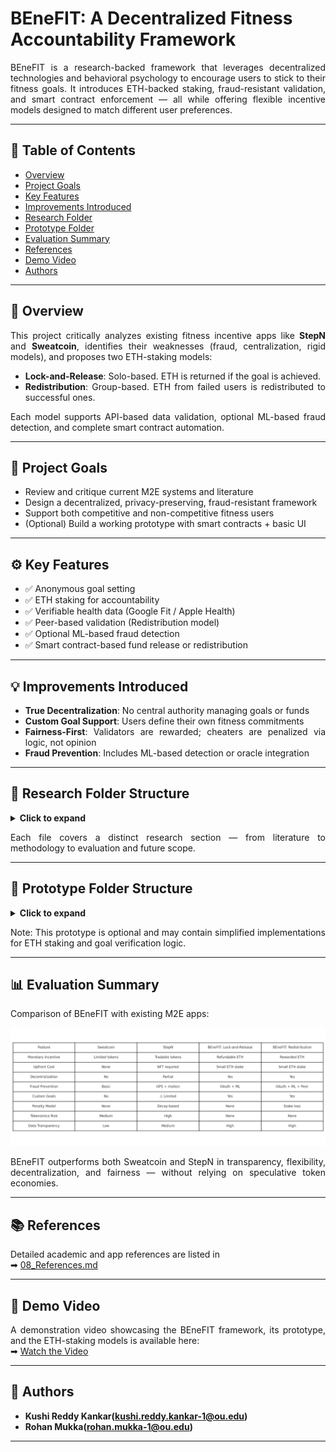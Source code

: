 # BEneFIT: A Decentralized Fitness Accountability Framework
<div align="justify">
BEneFIT is a research-backed framework that leverages decentralized technologies and behavioral psychology to encourage users to stick to their fitness goals. It introduces ETH-backed staking, fraud-resistant validation, and smart contract enforcement — all while offering flexible incentive models designed to match different user preferences.

---

## 📄 Table of Contents

- [Overview](#-overview)
- [Project Goals](#-project-goals)
- [Key Features](#-key-features)
- [Improvements Introduced](#-improvements-introduced)
- [Research Folder](#-research-folder-structure)
- [Prototype Folder](#-prototype-folder-structure)
- [Evaluation Summary](#-evaluation-summary)
- [References](#-references)
- [Demo Video](#-demo-video)
- [Authors](#-authors)

---

## 🧠 Overview

This project critically analyzes existing fitness incentive apps like **StepN** and **Sweatcoin**, identifies their weaknesses (fraud, centralization, rigid models), and proposes two ETH-staking models:

- **Lock-and-Release**: Solo-based. ETH is returned if the goal is achieved.
- **Redistribution**: Group-based. ETH from failed users is redistributed to successful ones.

Each model supports API-based data validation, optional ML-based fraud detection, and complete smart contract automation.

---

## 🎯 Project Goals

- Review and critique current M2E systems and literature  
- Design a decentralized, privacy-preserving, fraud-resistant framework  
- Support both competitive and non-competitive fitness users  
- (Optional) Build a working prototype with smart contracts + basic UI  

---

## ⚙️ Key Features

- ✅ Anonymous goal setting  
- ✅ ETH staking for accountability  
- ✅ Verifiable health data (Google Fit / Apple Health)  
- ✅ Peer-based validation (Redistribution model)  
- ✅ Optional ML-based fraud detection  
- ✅ Smart contract-based fund release or redistribution  

---

## 💡 Improvements Introduced

- **True Decentralization**: No central authority managing goals or funds  
- **Custom Goal Support**: Users define their own fitness commitments  
- **Fairness-First**: Validators are rewarded; cheaters are penalized via logic, not opinion  
- **Fraud Prevention**: Includes ML-based detection or oracle integration  

---

## 📁 Research Folder Structure

<details>
<summary><strong>Click to expand</strong></summary>

```text
research/
├── 01_Introduction.md
├── 02_objective.md
├── 03_related_work.md
├── 04_Methodology_LockAndRelease.md
├── 05_Methodology_Redistribution.md
├── 06_Evaluation_Comparison.md
├── 07_Conclusion.md
├── 08_References.md
└── Images/
    ├── comparisonTable.png
    ├── Architecture.png
    ├── Architecture_LockAndRelease.png
    ├── workflow.png
    ├── workflow_LockAndRelease.png
    ├── smart_contract.png
    └── smart_contract_LockAndRelease.png
```

</details>

Each file covers a distinct research section — from literature to methodology to evaluation and future scope.

---

## 🧪 Prototype Folder Structure

<details>
<summary><strong>Click to expand</strong></summary>

```text
BEneFIT/
└── Prototype/                            # Main project directory
    ├── client/                          # Frontend React application
    │   ├── public/                      # Static files (HTML, icons, etc.)
    │   └── src/
    │       ├── abi/                    # ABI definitions for smart contract interaction
    │       ├── components/            # Core React components for the dApp
    │       │   ├── BenefitStakeForm.js     # Form for staking ETH toward fitness goal
    │       │   ├── ChoicePage.js           # UI page to choose between staking or validating
    │       │   └── ValidateGoalForm.js     # Form to validate fitness goals after completion
    │       ├── App.css                 # Global CSS styles
    │       ├── App.js                  # Root component
    │       └── index.js                # Entry point for React DOM rendering
    │   ├── package.json                # Frontend dependencies and scripts
    │   └── package-lock.json
    ├── contract_code/                  # Hardhat-based Ethereum smart contract workspace
    │   ├── artifacts/                  # Auto-generated contract build artifacts (ignored)
    │   ├── cache/                      # Hardhat cache (ignored)
    │   ├── contracts/                  # Solidity contracts
    │   │   ├── BenefitLockAndReleaseNoDeadline.sol   # Lock-and-release staking logic
    │   │   └── BenefitRedistributionZKP.sol          # Redistribution staking logic
    │   ├── ignition/                   # Hardhat Ignition scripts (deployment configs)
    │   ├── scripts/                    # Custom deployment or test scripts
    │   ├── .env                        # Hardhat environment configuration
    │   ├── hardhat.config.js           # Hardhat configuration file
    │   ├── package.json                # Smart contract dependencies and tasks
    │   └── README.md
    ├── server/                         # Node.js backend (e.g. for OAuth or Chainlink calls)
    │   ├── .env                        # Backend environment config (Google Fit, API keys)
    │   ├── index.js                    # Express server entry point
    │   ├── package.json
    │   └── README.md
    ├── .gitignore                      # Git ignored files list (node_modules, .env, etc.)
    └── README.md                       # About Prototype
```
</details>

Note: This prototype is optional and may contain simplified implementations for ETH staking and goal verification logic.

---

## 📊 Evaluation Summary

Comparison of BEneFIT with existing M2E apps:

![Comparison Chart](./research/Images/comparisonTable.png)

BEneFIT outperforms both Sweatcoin and StepN in transparency, flexibility, decentralization, and fairness — without relying on speculative token economies.

---

## 📚 References

Detailed academic and app references are listed in  
➡ [08_References.md](./research/08_References.md)

---

## 🎥 Demo Video

A demonstration video showcasing the BEneFIT framework, its prototype, and the ETH-staking models is available here:  
➡ [Watch the Video](https://drive.google.com/file/d/1Q9owTK-uGbansKn5WoXiDxKAsk3fv_6N/view?usp=sharing)

---

## 👥 Authors

- **Kushi Reddy Kankar(kushi.reddy.kankar-1@ou.edu)**
- **Rohan Mukka(rohan.mukka-1@ou.edu)**  

---